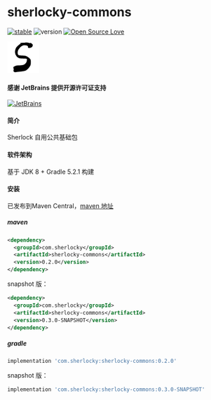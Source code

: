 # sherlocky-commons
[![stable](http://badges.github.io/stability-badges/dist/stable.svg)](http://github.com/badges/stability-badges)
![version](https://img.shields.io/badge/version-0.2.0-blue)
[![Open Source Love](https://badges.frapsoft.com/os/v2/open-source.svg?v=103)](https://github.com/ellerbrock/open-source-badges/)

![sherlocky](logo.png "sherlocky")

#### 感谢 JetBrains 提供开源许可证支持
[![JetBrains](JetBrains.png)](https://www.jetbrains.com/?from=sherlocky-commons)

#### 简介
Sherlock 自用公共基础包

#### 软件架构
基于 JDK 8 + Gradle 5.2.1 构建

#### 安装
已发布到Maven Central，[maven 地址](https://mvnrepository.com/artifact/com.sherlocky/sherlocky-commons)

##### maven
```xml
<dependency>
  <groupId>com.sherlocky</groupId>
  <artifactId>sherlocky-commons</artifactId>
  <version>0.2.0</version>
</dependency>
```

snapshot 版：
```xml
<dependency>
  <groupId>com.sherlocky</groupId>
  <artifactId>sherlocky-commons</artifactId>
  <version>0.3.0-SNAPSHOT</version>
</dependency>
```

##### gradle
```groovy
implementation 'com.sherlocky:sherlocky-commons:0.2.0'
```

snapshot 版：
```groovy
implementation 'com.sherlocky:sherlocky-commons:0.3.0-SNAPSHOT'
```
